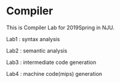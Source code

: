 # Compiler

This is Compiler Lab for 2019Spring in NJU.

Lab1 : syntax analysis

Lab2 : semantic analysis

Lab3 : intermediate code generation

Lab4 : machine code(mips) generation
